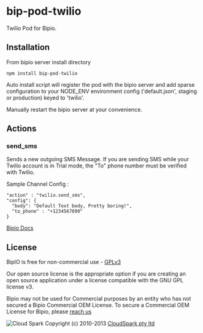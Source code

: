 bip-pod-twilio
=======

Twilio Pod for Bipio.  

## Installation

From bipio server install directory

    npm install bip-pod-twilio

Auto install script will register the pod with the bipio server and add sparse
configuration to your NODE_ENV environment config ('default.json', staging or production)
keyed to 'twilio'.

Manually restart the bipio server at your convenience.

## Actions

### send_sms

Sends a new outgoing SMS Message. If you are sending SMS while your Twilio 
account is in Trial mode, the "To" phone number must be verified with Twilio.

Sample Channel Config :

```
"action" : "twilio.send_sms",
"config": {
  "body": "Default Text body, Pretty boring!",
  "to_phone" : "+1234567890"
}
```

[Bipio Docs](https://bip.io/docs/pods/twilio)

## License

BipIO is free for non-commercial use - [GPLv3](http://www.gnu.org/copyleft/gpl.html)

Our open source license is the appropriate option if you are creating an open source application under a license compatible with the GNU GPL license v3. 

Bipio may not be used for Commercial purposes by an entity who has not secured a Bipio Commercial OEM License.  To secure a Commercial OEM License for Bipio,
please [reach us](mailto:enquiries@cloudspark.com.au)

![Cloud Spark](http://www.cloudspark.com.au/cdn/static/img/cs_logo.png "Cloud Spark - Rapid Web Stacks Built Beautifully")
Copyright (c) 2010-2013  [CloudSpark pty ltd](http://www.cloudspark.com.au)